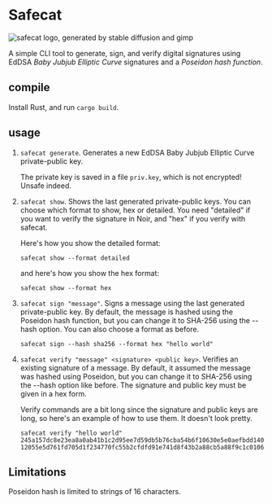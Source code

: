 # Safecat
![safecat logo, generated by stable diffusion and gimp](https://neiman.co.il/images/safecat.png)

A simple CLI tool to generate, sign, and verify digital signatures using EdDSA *Baby Jubjub Elliptic Curve* signatures and a *Poseidon hash function*.

## compile
Install Rust, and run `cargo build`.

## usage
1. `safecat generate`. Generates a new EdDSA Baby Jubjub Elliptic Curve private-public key.

    The private key is saved in a file `priv.key`, which is not encrypted! Unsafe indeed.

2. `safecat show`. Shows the last generated private-public keys. You can choose which format to show, hex or detailed. You need "detailed" if you want to verify the signature in Noir, and "hex" if you verify with safecat.

    Here's how you show the detailed format:
    ```
    safecat show --format detailed
    ```
    and here's how you show the hex format:
    ```
    safecat show --format hex
    ```

3. `safecat sign "message"`. Signs a message using the last generated private-public key. By default, the message is hashed using the Poseidon hash function, but you can change it to SHA-256 using the --hash option. You can also choose a format as before.
    ```
    safecat sign --hash sha256 --format hex "hello world"
    ```

4. `safecat verify "message" <signature> <public key>`. Verifies an existing signature of a message. By default, it assumed the message was hashed using Poseidon, but you can change it to SHA-256 using the --hash option like before. The signature and public key must be given in a hex form. 

    Verify commands are a bit long since the signature and public keys are long, so here's an example of how to use them. It doesn't look pretty.
    ```
    safecat verify "hello world" 245a157dc8e23ea8a0ab41b1c2d95ee7d59db5b76cba54b6f10630e5e0aefbdd140996400320386a9a2ec4b06ea7d1c885cd311751445ea171af1ab64dba5ace0420d34429497da49443ae35deb8e3daa745dc0e776df3703640078a67982cad 12055e5d761fd705d1f234770fc55b2cfdfd91e741d8f43b2a88cb5a88f9c1c01061ca2f21151da2903e7ccdf11dbda65c20851dd1df4ac522431041ea1738f9
    ```

## Limitations
Poseidon hash is limited to strings of 16 characters.
